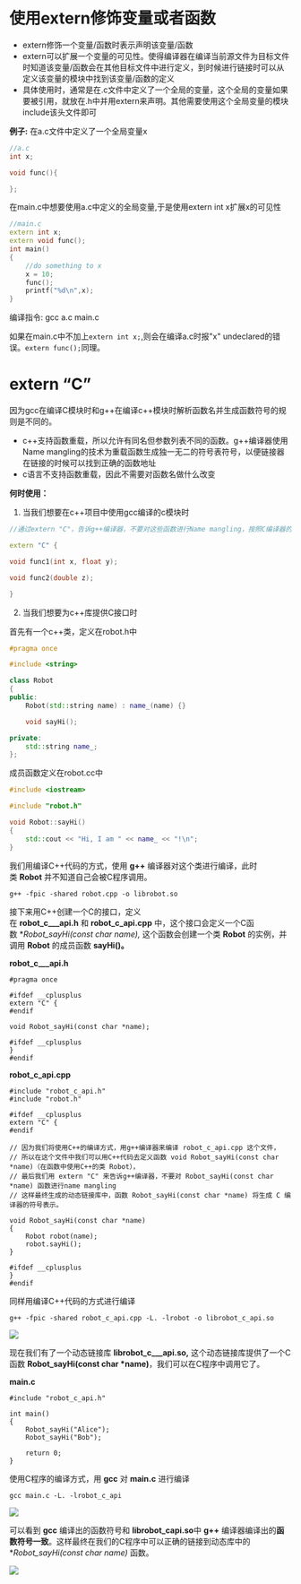 # 使用extern修饰变量或者函数
- extern修饰一个变量/函数时表示声明该变量/函数
- extern可以扩展一个变量的可见性。使得编译器在编译当前源文件为目标文件时知道该变量/函数会在其他目标文件中进行定义，到时候进行链接时可以从定义该变量的模块中找到该变量/函数的定义
- 具体使用时，通常是在.c文件中定义了一个全局的变量，这个全局的变量如果要被引用，就放在.h中并用extern来声明。其他需要使用这个全局变量的模块include该头文件即可

**例子:**
在a.c文件中定义了一个全局变量x
```c++
//a.c
int x;

void func(){

};
```
在main.c中想要使用a.c中定义的全局变量,于是使用extern int x扩展x的可见性
```c++
//main.c
extern int x;
extern void func();
int main()
{
	//do something to x
	x = 10;
	func();
	printf("%d\n",x);
}
```
编译指令: gcc a.c main.c 

如果在main.c中不加上`extern int x;`,则会在编译a.c时报"x" undeclared的错误。`extern func();`同理。


# extern “C”
因为gcc在编译C模块时和g++在编译c++模块时解析函数名并生成函数符号的规则是不同的。
- c++支持函数重载，所以允许有同名但参数列表不同的函数。g++编译器使用Name mangling的技术为重载函数生成独一无二的符号表符号，以便链接器在链接的时候可以找到正确的函数地址
- c语言不支持函数重载，因此不需要对函数名做什么改变

**何时使用：** 
1. 当我们想要在c++项目中使用gcc编译的c模块时

```c++
//通过extern "C"，告诉g++编译器，不要对这些函数进行Name mangling，按照C编译器的方式去生成符号表符号

extern "C" {

void func1(int x, float y);

void func2(double z);

}
```

2. 当我们想要为c++库提供C接口时

首先有一个c++类，定义在robot.h中
```c++
#pragma once

#include <string>

class Robot
{
public:
    Robot(std::string name) : name_(name) {}

    void sayHi();

private:
    std::string name_;
};
```
成员函数定义在robot.cc中
```cpp
#include <iostream>

#include "robot.h"

void Robot::sayHi()
{
    std::cout << "Hi, I am " << name_ << "!\n";
}
```

我们用编译C++代码的方式，使用 **g++** 编译器对这个类进行编译，此时类 **Robot** 并不知道自己会被C程序调用。

```text
g++ -fpic -shared robot.cpp -o librobot.so
```

接下来用C++创建一个C的接口，定义在 **robot_c___api.h** 和 **robot_c_api.cpp** 中，这个接口会定义一个C函数 **Robot_sayHi(const char *name),** 这个函数会创建一个类 **Robot** 的实例，并调用 **Robot** 的成员函数 **sayHi()。**

**robot_c___api.h**

```text
#pragma once

#ifdef __cplusplus
extern "C" {
#endif

void Robot_sayHi(const char *name);

#ifdef __cplusplus
}
#endif
```

**robot_c_api.cpp**

```text
#include "robot_c_api.h"
#include "robot.h"

#ifdef __cplusplus
extern "C" {
#endif

// 因为我们将使用C++的编译方式，用g++编译器来编译 robot_c_api.cpp 这个文件，
// 所以在这个文件中我们可以用C++代码去定义函数 void Robot_sayHi(const char *name)（在函数中使用C++的类 Robot），
// 最后我们用 extern "C" 来告诉g++编译器，不要对 Robot_sayHi(const char *name) 函数进行name mangling
// 这样最终生成的动态链接库中，函数 Robot_sayHi(const char *name) 将生成 C 编译器的符号表示。

void Robot_sayHi(const char *name)
{
    Robot robot(name);
    robot.sayHi();
}

#ifdef __cplusplus
}
#endif
```

同样用编译C++代码的方式进行编译

```text
g++ -fpic -shared robot_c_api.cpp -L. -lrobot -o librobot_c_api.so
```

![](https://pic1.zhimg.com/80/v2-f2bb844e7b907395add9541dccd5244c_720w.jpg)

现在我们有了一个动态链接库 **librobot_c___api.so,** 这个动态链接库提供了一个C函数 **Robot_sayHi(const char *name)**，我们可以在C程序中调用它了。

**main.c**

```text
#include "robot_c_api.h"

int main()
{
    Robot_sayHi("Alice");
    Robot_sayHi("Bob");

    return 0;
}
```

使用C程序的编译方式，用 **gcc** 对 **main.c** 进行编译

```text
gcc main.c -L. -lrobot_c_api
```


![](https://pic4.zhimg.com/80/v2-7160eae6e0ee23b89952a8a37efc5277_720w.jpg)

可以看到 **gcc** 编译出的函数符号和 **librobot_capi.so**中 **g++** 编译器编译出的**函数符号一致**。这样最终在我们的C程序中可以正确的链接到动态库中的**Robot_sayHi(const char *name)** 函数。

![](https://pic2.zhimg.com/80/v2-56f53555b5829cfbd08b44197a3fd079_720w.jpg)